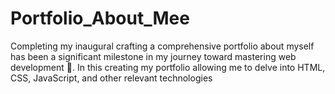 # Portfolio_About_Mee
Completing my inaugural crafting a comprehensive portfolio about myself has been a significant milestone in my journey toward mastering web development 🤗. In this creating my portfolio allowing me to delve into HTML, CSS, JavaScript, and other relevant technologies

